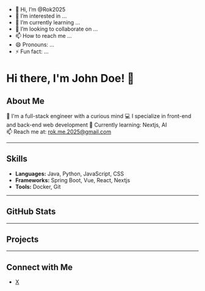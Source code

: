 - 👋 Hi, I’m @Rok2025
- 👀 I’m interested in ...
- 🌱 I’m currently learning ...
- 💞️ I’m looking to collaborate on ...
- 📫 How to reach me ...
- 😄 Pronouns: ...
- ⚡ Fun fact: ...

<!---
Rok2025/Rok2025 is a ✨ special ✨ repository because its `README.md` (this file) appears on your GitHub profile.
You can click the Preview link to take a look at your changes.
--->
# Hi there, I'm John Doe! 👋

## About Me
🌟 I'm a full-stack engineer with a curious mind
💻 I specialize in front-end and back-end web development
🌱 Currently learning: Nextjs, AI  
📫 Reach me at: rok.me.2025@gmail.com  

---

## Skills
- **Languages:** Java, Python, JavaScript, CSS
- **Frameworks:** Spring Boot, Vue, React, Nextjs
- **Tools:** Docker, Git  

---

## GitHub Stats
<!--
![John's GitHub Stats](https://github-readme-stats.vercel.app/api?username=johndoe&show_icons=true&theme=radical)
![Top Languages](https://github-readme-stats.vercel.app/api/top-langs/?username=johndoe&layout=compact)
-->
---

## Projects
<!--
- [Awesome Project](https://github.com/johndoe/awesome-project): A tool to manage tasks and increase productivity.  
- [Portfolio Website](https://github.com/johndoe/portfolio): My personal portfolio showcasing my projects and skills.  
-->
---

## Connect with Me
<!--
- [LinkedIn](https://www.linkedin.com/in/johndoe)  
-->
- [X](https://twitter.com/johndoe)



